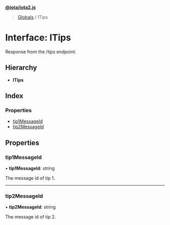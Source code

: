 **[@iota/iota2.js](../README.md)**

> [Globals](../README.md) / ITips

# Interface: ITips

Response from the /tips endpoint.

## Hierarchy

* **ITips**

## Index

### Properties

* [tip1MessageId](itips.md#tip1messageid)
* [tip2MessageId](itips.md#tip2messageid)

## Properties

### tip1MessageId

•  **tip1MessageId**: string

The message id of tip 1.

___

### tip2MessageId

•  **tip2MessageId**: string

The message id of tip 2.
